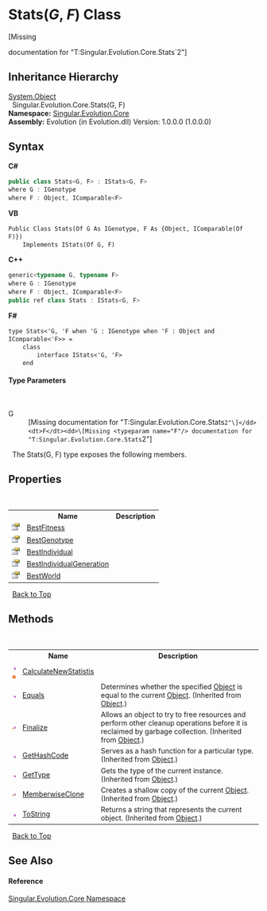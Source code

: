 # Stats(*G*, *F*) Class
 

\[Missing <summary> documentation for "T:Singular.Evolution.Core.Stats`2"\]


## Inheritance Hierarchy
<a href="http://msdn2.microsoft.com/en-us/library/e5kfa45b" target="_blank">System.Object</a><br />&nbsp;&nbsp;Singular.Evolution.Core.Stats(G, F)<br />
**Namespace:**&nbsp;<a href="7a43d210-bf66-e44d-0f97-e9e0fe26b1b8">Singular.Evolution.Core</a><br />**Assembly:**&nbsp;Evolution (in Evolution.dll) Version: 1.0.0.0 (1.0.0.0)

## Syntax

**C#**<br />
``` C#
public class Stats<G, F> : IStats<G, F>
where G : IGenotype
where F : Object, IComparable<F>

```

**VB**<br />
``` VB
Public Class Stats(Of G As IGenotype, F As {Object, IComparable(Of F)})
	Implements IStats(Of G, F)
```

**C++**<br />
``` C++
generic<typename G, typename F>
where G : IGenotype
where F : Object, IComparable<F>
public ref class Stats : IStats<G, F>
```

**F#**<br />
``` F#
type Stats<'G, 'F when 'G : IGenotype when 'F : Object and IComparable<'F>> =  
    class
        interface IStats<'G, 'F>
    end
```


#### Type Parameters
&nbsp;<dl><dt>G</dt><dd>\[Missing <typeparam name="G"/> documentation for "T:Singular.Evolution.Core.Stats`2"\]</dd><dt>F</dt><dd>\[Missing <typeparam name="F"/> documentation for "T:Singular.Evolution.Core.Stats`2"\]</dd></dl>&nbsp;
The Stats(G, F) type exposes the following members.


## Properties
&nbsp;<table><tr><th></th><th>Name</th><th>Description</th></tr><tr><td>![Public property](media/pubproperty.gif "Public property")</td><td><a href="a1d89301-f6cb-b594-e50b-a7c00b97f34d">BestFitness</a></td><td /></tr><tr><td>![Public property](media/pubproperty.gif "Public property")</td><td><a href="f6138fc1-0fa9-9050-c909-0f420c50c38a">BestGenotype</a></td><td /></tr><tr><td>![Public property](media/pubproperty.gif "Public property")</td><td><a href="b93501fb-551e-592e-4cc2-04bd9e28a25a">BestIndividual</a></td><td /></tr><tr><td>![Public property](media/pubproperty.gif "Public property")</td><td><a href="0408c46e-d4f5-c3e5-acc1-90ff73f70457">BestIndividualGeneration</a></td><td /></tr><tr><td>![Public property](media/pubproperty.gif "Public property")</td><td><a href="04963cc1-7bf3-4780-e05d-95dfceeac86a">BestWorld</a></td><td /></tr></table>&nbsp;
<a href="#stats(*g*,-*f*)-class">Back to Top</a>

## Methods
&nbsp;<table><tr><th></th><th>Name</th><th>Description</th></tr><tr><td>![Public method](media/pubmethod.gif "Public method")![Static member](media/static.gif "Static member")</td><td><a href="0b490c9e-195f-efa1-ab17-d03529749bcb">CalculateNewStatistis</a></td><td /></tr><tr><td>![Public method](media/pubmethod.gif "Public method")</td><td><a href="http://msdn2.microsoft.com/en-us/library/bsc2ak47" target="_blank">Equals</a></td><td>
Determines whether the specified <a href="http://msdn2.microsoft.com/en-us/library/e5kfa45b" target="_blank">Object</a> is equal to the current <a href="http://msdn2.microsoft.com/en-us/library/e5kfa45b" target="_blank">Object</a>.
 (Inherited from <a href="http://msdn2.microsoft.com/en-us/library/e5kfa45b" target="_blank">Object</a>.)</td></tr><tr><td>![Protected method](media/protmethod.gif "Protected method")</td><td><a href="http://msdn2.microsoft.com/en-us/library/4k87zsw7" target="_blank">Finalize</a></td><td>
Allows an object to try to free resources and perform other cleanup operations before it is reclaimed by garbage collection.
 (Inherited from <a href="http://msdn2.microsoft.com/en-us/library/e5kfa45b" target="_blank">Object</a>.)</td></tr><tr><td>![Public method](media/pubmethod.gif "Public method")</td><td><a href="http://msdn2.microsoft.com/en-us/library/zdee4b3y" target="_blank">GetHashCode</a></td><td>
Serves as a hash function for a particular type.
 (Inherited from <a href="http://msdn2.microsoft.com/en-us/library/e5kfa45b" target="_blank">Object</a>.)</td></tr><tr><td>![Public method](media/pubmethod.gif "Public method")</td><td><a href="http://msdn2.microsoft.com/en-us/library/dfwy45w9" target="_blank">GetType</a></td><td>
Gets the type of the current instance.
 (Inherited from <a href="http://msdn2.microsoft.com/en-us/library/e5kfa45b" target="_blank">Object</a>.)</td></tr><tr><td>![Protected method](media/protmethod.gif "Protected method")</td><td><a href="http://msdn2.microsoft.com/en-us/library/57ctke0a" target="_blank">MemberwiseClone</a></td><td>
Creates a shallow copy of the current <a href="http://msdn2.microsoft.com/en-us/library/e5kfa45b" target="_blank">Object</a>.
 (Inherited from <a href="http://msdn2.microsoft.com/en-us/library/e5kfa45b" target="_blank">Object</a>.)</td></tr><tr><td>![Public method](media/pubmethod.gif "Public method")</td><td><a href="http://msdn2.microsoft.com/en-us/library/7bxwbwt2" target="_blank">ToString</a></td><td>
Returns a string that represents the current object.
 (Inherited from <a href="http://msdn2.microsoft.com/en-us/library/e5kfa45b" target="_blank">Object</a>.)</td></tr></table>&nbsp;
<a href="#stats(*g*,-*f*)-class">Back to Top</a>

## See Also


#### Reference
<a href="7a43d210-bf66-e44d-0f97-e9e0fe26b1b8">Singular.Evolution.Core Namespace</a><br />